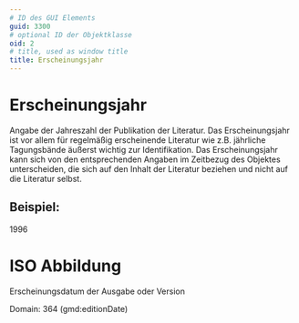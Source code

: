 ```yaml
---
# ID des GUI Elements
guid: 3300
# optional ID der Objektklasse
oid: 2
# title, used as window title
title: Erscheinungsjahr
---
```


# Erscheinungsjahr

Angabe der Jahreszahl der Publikation der Literatur. Das Erscheinungsjahr ist vor allem für regelmäßig erscheinende Literatur wie z.B. jährliche Tagungsbände äußerst wichtig zur Identifikation. Das Erscheinungsjahr kann sich von den entsprechenden Angaben im Zeitbezug des Objektes unterscheiden, die sich auf den Inhalt der Literatur beziehen und nicht auf die Literatur selbst.

## Beispiel:

1996

# ISO Abbildung

Erscheinungsdatum der Ausgabe oder Version

Domain: 364 (gmd:editionDate)
